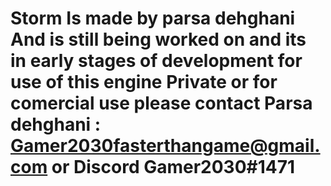 # Storm Is made by parsa dehghani And is still being worked on and its in early stages of development for use of this engine Private or for comercial use please contact Parsa dehghani : Gamer2030fasterthangame@gmail.com or Discord Gamer2030#1471
